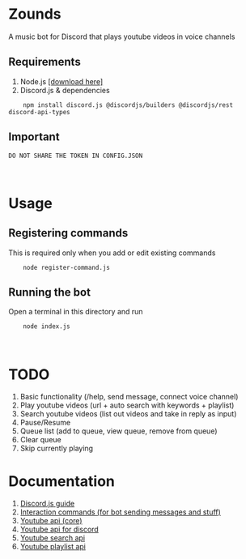 # Zounds
A music bot for Discord that plays youtube videos in voice channels

## Requirements
1. Node.js [[download here]](https://nodejs.org/en/)
2. Discord.js & dependencies 
```
    npm install discord.js @discordjs/builders @discordjs/rest discord-api-types
```

## Important
```DO NOT SHARE THE TOKEN IN CONFIG.JSON```

<br>

# Usage
## Registering commands 
This is required only when you add or edit existing commands <br>
```
    node register-command.js
```

## Running the bot
Open a terminal in this directory and run <br>
```
    node index.js
```

<br>

# TODO
1. Basic functionality (/help, send message, connect voice channel)
2. Play youtube videos (url + auto search with keywords + playlist)
3. Search youtube videos (list out videos and take in reply as input)
4. Pause/Resume
5. Queue list (add to queue, view queue, remove from queue)
6. Clear queue
7. Skip currently playing

# Documentation
1. [Discord.js guide](https://discordjs.guide/)
2. [Interaction commands (for bot sending messages and stuff)](https://discord.js.org/#/docs/main/stable/class/CommandInteraction)
3. [Youtube api (core)](https://www.npmjs.com/package/ytdl-core)
4. [Youtube api for discord](https://www.npmjs.com/package/ytdl-core-discord)
5. [Youtube search api](https://www.npmjs.com/package/ytsearch)
6. [Youtube playlist api](https://www.npmjs.com/package/ytpl)